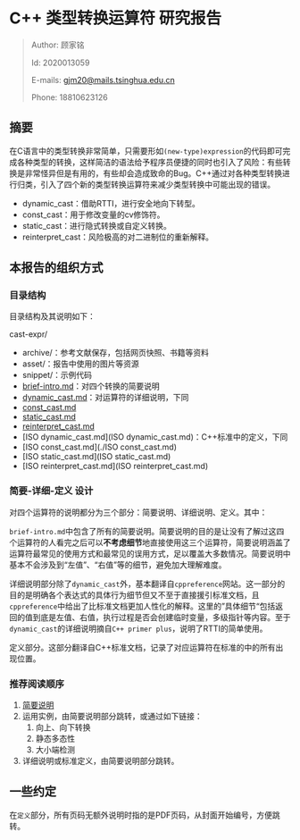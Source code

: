 # C++ 类型转换运算符 研究报告

> Author: 顾家铭
>
> Id: 2020013059
>
> E-mails: gjm20@mails.tsinghua.edu.cn
>
> Phone: 18810623126



## 摘要

在C语言中的类型转换非常简单，只需要形如`(new-type)expression`的代码即可完成各种类型的转换，这样简洁的语法给予程序员便捷的同时也引入了风险：有些转换是非常怪异但是有用的，有些却会造成致命的Bug。C++通过对各种类型转换进行归类，引入了四个新的类型转换运算符来减少类型转换中可能出现的错误。

* dynamic_cast：借助RTTI，进行安全地向下转型。
* const_cast：用于修改变量的cv修饰符。
* static_cast：进行隐式转换或自定义转换。
* reinterpret_cast：风险极高的对二进制位的重新解释。



## 本报告的组织方式

### 目录结构

目录结构及其说明如下：

cast-expr/

- archive/：参考文献保存，包括网页快照、书籍等资料
- asset/：报告中使用的图片等资源
- snippet/：示例代码
- [brief-intro.md](./brief-intro.md)：对四个转换的简要说明
- [dynamic_cast.md](./dynamic_cast.md)：对运算符的详细说明，下同
- [const_cast.md](./const_cast.md)
- [static_cast.md](./static_cast.md)
- [reinterpret_cast.md](reinterpret_cast.md)
- [ISO dynamic_cast.md](ISO dynamic_cast.md)：C++标准中的定义，下同
- [ISO const_cast.md](./ISO const_cast.md)
- [ISO static_cast.md](ISO static_cast.md)
- [ISO reinterpret_cast.md](ISO reinterpret_cast.md)



### 简要-详细-定义 设计

对四个运算符的说明都分为三个部分：简要说明、详细说明、定义。其中：

`brief-intro.md`中包含了所有的简要说明。简要说明的目的是让没有了解过这四个运算符的人看完之后可以**不考虑细节**地直接使用这三个运算符，简要说明涵盖了运算符最常见的使用方式和最常见的误用方式，足以覆盖大多数情况。简要说明中基本不会涉及到“左值”、“右值”等的细节，避免加大理解难度。

详细说明部分除了`dynamic_cast`外，基本翻译自`cppreference`网站。这一部分的目的是明确各个表达式的具体行为细节但又不至于直接援引标准文档，且`cppreference`中给出了比标准文档更加人性化的解释。这里的”具体细节“包括返回的值到底是左值、右值，执行过程是否会创建临时变量，多级指针等内容。至于`dynamic_cast`的详细说明摘自`C++ primer plus`，说明了RTTI的简单使用。

定义部分。这部分翻译自C++标准文档，记录了对应运算符在标准的中的所有出现位置。



### 推荐阅读顺序

1. [简要说明](./brief-intro.md)
2. 运用实例，由简要说明部分跳转，或通过如下链接：
   1. 向上、向下转换
   2. 静态多态性
   3. 大小端检测
3. 详细说明或标准定义，由简要说明部分跳转。





## 一些约定

在`定义`部分，所有页码无额外说明时指的是PDF页码，从封面开始编号，方便跳转。

